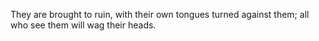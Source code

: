 They are brought to ruin, with their own tongues turned against them; all who see them will wag their heads.
